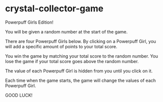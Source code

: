 # crystal-collector-game
Powerpuff Girls Edition!

You will be given a random number at the start of the game.

There are four Powerpuff Girls below. By clicking on a Powerpuff Girl, you will add a specific amount of points to your total score.

You win the game by matching your total score to the random number. You lose the game if your total score goes above the random number.

The value of each Powerpuff Girl is hidden from you until you click on it.

Each time when the game starts, the game will change the values of each Powerpuff Girl.

GOOD LUCK!
